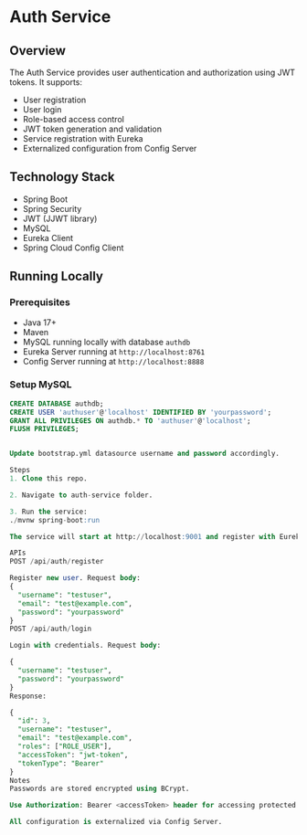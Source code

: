 # Auth Service

## Overview

The Auth Service provides user authentication and authorization using JWT tokens. It supports:

- User registration
- User login
- Role-based access control
- JWT token generation and validation
- Service registration with Eureka
- Externalized configuration from Config Server

## Technology Stack

- Spring Boot
- Spring Security
- JWT (JJWT library)
- MySQL
- Eureka Client
- Spring Cloud Config Client

## Running Locally

### Prerequisites

- Java 17+
- Maven
- MySQL running locally with database `authdb`
- Eureka Server running at `http://localhost:8761`
- Config Server running at `http://localhost:8888`

### Setup MySQL

```sql
CREATE DATABASE authdb;
CREATE USER 'authuser'@'localhost' IDENTIFIED BY 'yourpassword';
GRANT ALL PRIVILEGES ON authdb.* TO 'authuser'@'localhost';
FLUSH PRIVILEGES;


Update bootstrap.yml datasource username and password accordingly.

Steps
1. Clone this repo.

2. Navigate to auth-service folder.

3. Run the service:
./mvnw spring-boot:run

The service will start at http://localhost:9001 and register with Eureka.

APIs
POST /api/auth/register

Register new user. Request body:
{
  "username": "testuser",
  "email": "test@example.com",
  "password": "yourpassword"
}
POST /api/auth/login

Login with credentials. Request body:

{
  "username": "testuser",
  "password": "yourpassword"
}
Response:

{
  "id": 3,
  "username": "testuser",
  "email": "test@example.com",
  "roles": ["ROLE_USER"],
  "accessToken": "jwt-token",
  "tokenType": "Bearer"
}
Notes
Passwords are stored encrypted using BCrypt.

Use Authorization: Bearer <accessToken> header for accessing protected resources.

All configuration is externalized via Config Server.